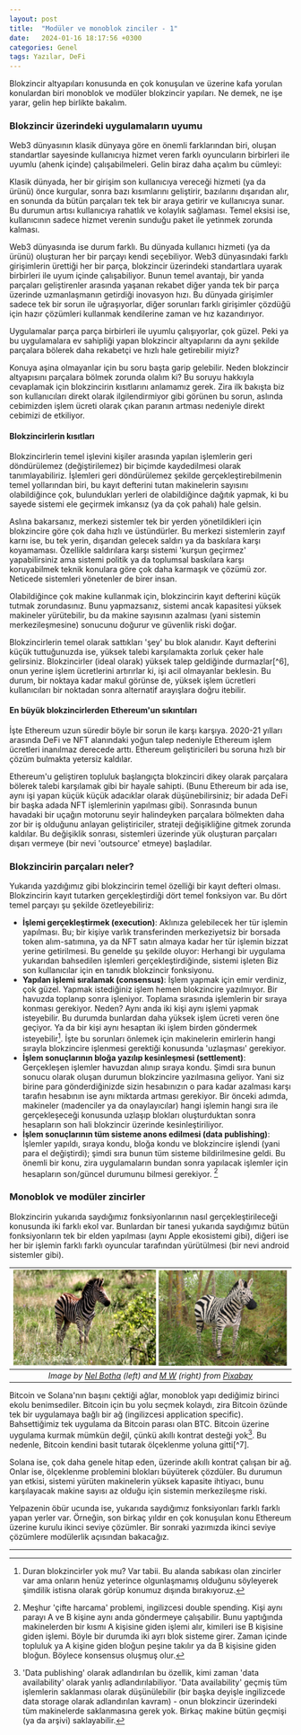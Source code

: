 ```yaml
---
layout: post
title:  "Modüler ve monoblok zinciler - 1"
date:   2024-01-16 18:17:56 +0300
categories: Genel
tags: Yazılar, DeFi
---
```


Blokzincir altyapıları konusunda en çok konuşulan ve üzerine kafa yorulan konulardan biri monoblok ve modüler blokzincir yapıları. Ne demek, ne işe yarar, gelin hep birlikte bakalım. 

### Blokzincir üzerindeki uygulamaların uyumu
Web3 dünyasının klasik dünyaya göre en önemli farklarından biri, oluşan standartlar sayesinde kullanıcıya hizmet veren farklı oyuncuların birbirleri ile uyumlu (ahenk içinde) çalışabilmeleri. Gelin biraz daha açalım bu cümleyi:

Klasik dünyada, her bir girişim son kullanıcıya vereceği hizmeti (ya da ürünü) önce kurgular, sonra bazı kısımlarını geliştirir, bazılarını dışarıdan alır, en sonunda da bütün parçaları tek tek bir araya getirir ve kullanıcıya sunar. Bu durumun artısı kullanıcıya rahatlık ve kolaylık sağlaması. Temel eksisi ise, kullanıcının sadece hizmet verenin sunduğu paket ile yetinmek zorunda kalması.

Web3 dünyasında ise durum farklı. Bu dünyada kullanıcı hizmeti (ya da ürünü) oluşturan her bir parçayı kendi seçebiliyor. Web3 dünyasındaki farklı girişimlerin ürettiği her bir parça, blokzincir üzerindeki standartlara uyarak birbirleri ile uyum içinde çalışabiliyor. Bunun temel avantajı, bir yanda parçaları geliştirenler arasında yaşanan rekabet diğer yanda tek bir parça üzerinde uzmanlaşmanın getirdiği inovasyon hızı. Bu dünyada girişimler sadece tek bir sorun ile uğraşıyorlar, diğer sorunları farklı girişimler çözdüğü için hazır çözümleri kullanmak kendilerine zaman ve hız kazandırıyor.

Uygulamalar parça parça birbirleri ile uyumlu çalışıyorlar, çok güzel. Peki ya bu uygulamalara ev sahipliği yapan blokzincir altyapılarını da aynı şekilde parçalara bölerek daha rekabetçi ve hızlı hale getirebilir miyiz? 

Konuya aşina olmayanlar için bu soru başta garip gelebilir. Neden blokzincir altyapısını parçalara bölmek zorunda olalım ki? Bu soruyu hakkıyla cevaplamak için blokzincirin kısıtlarını anlamamız gerek. Zira ilk bakışta biz son kullanıcıları direkt olarak ilgilendirmiyor gibi görünen bu sorun, aslında cebimizden işlem ücreti olarak çıkan paranın artması nedeniyle direkt cebimizi de etkiliyor. 

#### Blokzincirlerin kısıtları

Blokzincirlerin temel işlevini kişiler arasında yapılan işlemlerin geri döndürülemez (değiştirilemez) bir biçimde kaydedilmesi olarak tanımlayabiliriz. İşlemleri geri döndürülemez şekilde gerçekleştirebilmenin temel yollarından biri, bu kayıt defterini tutan makinelerin sayısını olabildiğince çok, bulundukları yerleri de olabildiğince dağıtık yapmak, ki bu sayede sistemi ele geçirmek imkansız (ya da çok pahalı) hale gelsin.

Aslına bakarsanız, merkezi sistemler tek bir yerden yönetildikleri için blokzincire göre çok daha hızlı ve üstündürler. Bu merkezi sistemlerin zayıf karnı ise, bu tek yerin, dışarıdan gelecek saldırı ya da baskılara karşı koyamaması.  Özellikle saldırılara karşı sistemi 'kurşun geçirmez' yapabilirsiniz ama sistemi politik ya da toplumsal baskılara karşı koruyabilmek teknik konulara göre çok daha karmaşık ve çözümü zor. Neticede sistemleri yönetenler de birer insan.

Olabildiğince çok makine kullanmak için, blokzincirin kayıt defterini küçük tutmak zorundasınız. Bunu yapmazsanız, sistemi ancak kapasitesi yüksek makineler yürütebilir, bu da makine sayısının azalması (yani sistemin merkezileşmesine) sonucunu doğurur ve güvenlik riski doğar. 

Blokzincirlerin temel olarak sattıkları 'şey' bu blok alanıdır. Kayıt defterini küçük tuttuğunuzda ise, yüksek talebi karşılamakta zorluk çeker hale gelirsiniz. Blokzincirler (ideal olarak) yüksek talep geldiğinde durmazlar[^6], onun yerine işlem ücretlerini artırırlar ki, işi acil olmayanlar beklesin. Bu durum, bir noktaya kadar makul görünse de, yüksek işlem ücretleri kullanıcıları bir noktadan sonra alternatif arayışlara doğru itebilir.  

#### En büyük blokzincirlerden Ethereum'un sıkıntıları

İşte Ethereum uzun süredir böyle bir sorun ile karşı karşıya. 2020-21 yılları arasında DeFi ve NFT alanındaki yoğun talep nedeniyle Ethereum işlem ücretleri inanılmaz derecede arttı. Ethereum geliştiricileri bu soruna hızlı bir çözüm bulmakta yetersiz kaldılar. 

Ethereum'u geliştiren topluluk başlangıçta blokzinciri dikey olarak parçalara bölerek talebi karşılamak gibi bir hayale sahipti. (Bunu Ethereum bir ada ise, aynı işi yapan küçük küçük adacıklar olarak düşünebilirsiniz; bir adada DeFi bir başka adada NFT işlemlerinin yapılması gibi). Sonrasında bunun havadaki bir uçağın motorunu seyir halindeyken parçalara bölmekten daha zor bir iş olduğunu anlayan geliştiriciler, strateji değişikliğine gitmek zorunda kaldılar. Bu değişiklik sonrası, sistemleri üzerinde yük oluşturan parçaları dışarı vermeye (bir nevi 'outsource' etmeye) başladılar. 

### Blokzincirin parçaları neler?
Yukarıda yazdığımız gibi blokzincirin temel özelliği bir kayıt defteri olması. Blokzincirin kayıt tutarken gerçekleştirdiği dört temel fonksiyon var. Bu dört temel parçayı şu şekilde özetleyebiliriz: 

- **İşlemi gerçekleştirmek (execution)**: Aklınıza gelebilecek her tür işlemin yapılması. Bu; bir kişiye varlık transferinden merkeziyetsiz bir borsada token alım-satımına, ya da NFT satın almaya kadar her tür işlemin bizzat yerine getirilmesi. Bu genelde şu şekilde oluyor: Herhangi bir uygulama yukarıdan bahsedilen işlemleri gerçekleştirdiğinde, sistemi işleten Biz son kullanıcılar için en tanıdık blokzincir fonksiyonu. 
- **Yapılan işlemi sıralamak (consensus)**: İşlem yapmak için emir verdiniz, çok güzel. Yapmak istediğiniz işlem hemen blokzincire yazılmıyor. Bir havuzda toplanıp sonra işleniyor. Toplama sırasında işlemlerin bir sıraya konması gerekiyor. Neden? Aynı anda iki kişi aynı işlemi yapmak isteyebilir. Bu durumda bunlardan daha yüksek işlem ücreti veren öne geçiyor. Ya da bir kişi aynı hesaptan iki işlem birden göndermek isteyebilir[^1]. İşte bu sorunları önlemek için makinelerin emirlerin hangi sırayla blokzincire işlenmesi gerektiği konusunda 'uzlaşması' gerekiyor. 
- **İşlem sonuçlarının bloğa yazılıp kesinleşmesi (settlement)**: Gerçekleşen işlemler havuzdan alınıp sıraya kondu. Şimdi sıra bunun sonucu olarak oluşan durumun blokzincire yazılmasına geliyor. Yani siz birine para gönderdiğinizde sizin hesabınızın o para kadar azalması karşı tarafın hesabının ise aynı miktarda artması gerekiyor. Bir önceki adımda, makineler (madenciler ya da onaylayıcılar) hangi işlemin hangi sıra ile gerçekleşeceği konusunda uzlaşıp blokları oluşturduktan sonra hesapların son hali blokzincir üzerinde kesinleştiriliyor.
- **İşlem sonuçlarının tüm sisteme anons edilmesi (data publishing)**: İşlemler yapıldı, sıraya kondu, bloğa kondu ve blokzincire işlendi (yani para el değiştirdi); şimdi sıra bunun tüm sisteme bildirilmesine geldi. Bu önemli bir konu, zira uygulamaların bundan sonra yapılacak işlemler için hesapların son/güncel durumunu bilmesi gerekiyor. [^2]

### Monoblok ve modüler zincirler
Blokzincirin yukarıda saydığımız fonksiyonlarının nasıl gerçekleştirileceği konusunda iki farklı ekol var. Bunlardan bir tanesi yukarıda saydığımız bütün fonksiyonların tek bir elden yapılması (aynı Apple ekosistemi gibi), diğeri ise her bir işlemin farklı farklı oyuncular tarafından yürütülmesi (bir nevi android sistemler gibi).

| ![zebras](/assets/zebra_real_lego.jpg)|
|:--:| 
| *Image by [Nel Botha](https://pixabay.com/users/nel_botha-nz-1267169/) (left) and [M W](https://pixabay.com/users/efraimstochter-12351/) (right) from [Pixabay](https://pixabay.com/)*|

Bitcoin ve Solana'nın başını çektiği ağlar, monoblok yapı dediğimiz birinci ekolu benimsediler. Bitcoin için bu yolu seçmek kolaydı, zira Bitcoin özünde tek bir uygulamaya bağlı bir ağ (ingilizcesi application specific). Bahsettiğimiz tek uygulama da Bitcoin parası olan BTC. Bitcoin üzerine uygulama kurmak mümkün değil, çünkü akıllı kontrat desteği yok[^3]. Bu nedenle, Bitcoin kendini basit tutarak ölçeklenme yoluna gitti[^7].

Solana ise, çok daha genele hitap eden, üzerinde akıllı kontrat çalışan bir ağ. Onlar ise, ölçeklenme problemini blokları büyüterek çözdüler. Bu durumun yan etkisi, sistemi yürüten makinelerin yüksek kapasite ihtiyacı, bunu karşılayacak makine sayısı az olduğu için sistemin merkezileşme riski. 

Yelpazenin öbür ucunda ise, yukarıda saydığımız fonksiyonları farklı farklı yapan yerler var. Örneğin, son birkaç yıldır en çok konuşulan konu Ethereum üzerine kurulu ikinci seviye çözümler. Bir sonraki yazımızda ikinci seviye çözümlere modülerlik açısından bakacağız. 

---

[^1]: Duran blokzincirler yok mu? Var tabii. Bu alanda sabıkası olan zincirler var ama onların henüz yeterince olgunlaşmamış olduğunu söyleyerek şimdilik istisna olarak görüp konumuz dışında bırakıyoruz.
[^2]: Meşhur 'çifte harcama' problemi, ingilizcesi double spending. Kişi aynı parayı A ve B kişine aynı anda göndermeye çalışabilir. Bunu yaptığında makinelerden bir kısmı A kişisine giden işlemi alır, kimileri ise B kişisine giden işlemi. Böyle bir durumda iki ayrı blok sisteme girer. Zaman içinde topluluk ya A kişine giden bloğun peşine takılır ya da B kişisine giden bloğun. Böylece konsensus oluşmuş olur.
[^3]: 'Data publishing' olarak adlandırılan bu özellik, kimi zaman 'data availability' olarak yanlış adlandırılabiliyor. 'Data availability' geçmiş tüm işlemlerin saklanması olarak düşünülebilir (bir başka deyişle ingilizcede data storage olarak adlandırılan kavram) - onun blokzincir üzerindeki tüm makinelerde saklanmasına gerek yok. Birkaç makine bütün geçmişi (ya da arşivi) saklayabilir.
[^4]: 4.	Basitleştirmek için bu şekilde anlatıyorum, teknik arkadaşlar hemen çullanmasın. Aslında kastedilen, 'script' dediğimiz kodların çok kısıtlı olması. Taproot geliştirmesi ile birlikte özellikle ordinals üzerinden bu kısıt bir parça kırıldı ama hâlâ yeterli sayılmaz. Bitcoin üzerine ikinci seviye çözümler de geliştirilmeye çalışıyor ama bu çözümlerin tam layıkıyla çalışabilmesi için Bitcoin üzerinde yeni güncellemelerin gelmesi (bir nevi soft fork olması) gerekiyor ki bu tip güncellemeler Bitcoin'e üç-dört yılda bir ancak geliyor. Bu güncelleme gelene kadar Bitcoin üzerinde akıllı kontrat kullanımı için bir ara çözüm olan BitVM geliştiriliyor. İlgilenenler bu alanda çalışan Türk bir ekibin (Chainway) kurduğu Citrea çözümünü inceleyebilirler.
